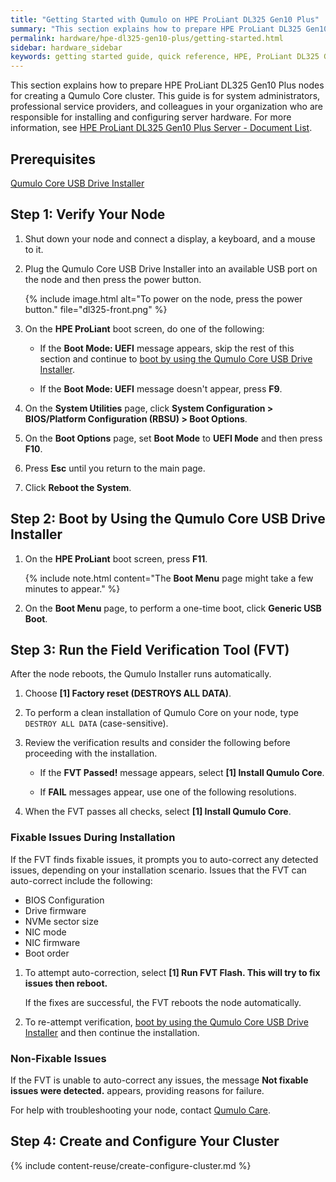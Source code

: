 ```yaml
---
title: "Getting Started with Qumulo on HPE ProLiant DL325 Gen10 Plus"
summary: "This section explains how to prepare HPE ProLiant DL325 Gen10 Plus nodes for creating a Qumulo Core cluster."
permalink: hardware/hpe-dl325-gen10-plus/getting-started.html
sidebar: hardware_sidebar
keywords: getting started guide, quick reference, HPE, ProLiant DL325 Gen10 Plus, verify node, field verification tool, FVT, intelligent provisioning
---
```


This section explains how to prepare HPE ProLiant DL325 Gen10 Plus nodes for creating a Qumulo Core cluster. This guide is for system administrators, professional service providers, and colleagues in your organization who are responsible for installing and configuring server hardware. For more information, see [HPE ProLiant DL325 Gen10 Plus Server - Document List](https://support.hpe.com/hpesc/public/docDisplay?docLocale=en_US&docId=a00102298en_us).

## Prerequisites
[Qumulo Core USB Drive Installer](https://care.qumulo.com/hc/en-us/articles/360034690034)


## Step 1: Verify Your Node
1. Shut down your node and connect a display, a keyboard, and a mouse to it.

1. Plug the Qumulo Core USB Drive Installer into an available USB port on the node and then press the power button.

   {% include image.html alt="To power on the node, press the power button." file="dl325-front.png" %}

1. On the **HPE ProLiant** boot screen, do one of the following:

   * If the **Boot Mode: UEFI** message appears, skip the rest of this section and continue to [boot by using the Qumulo Core USB Drive Installer](#step-2-boot-by-using-the-qumulo-core-usb-drive-installer).

   * If the **Boot Mode: UEFI** message doesn't appear, press **F9**.

1. On the **System Utilities** page, click **System Configuration > BIOS/Platform Configuration (RBSU) > Boot Options**.

1. On the **Boot Options** page, set **Boot Mode** to **UEFI Mode** and then press **F10**.

1. Press **Esc** until you return to the main page.

1. Click **Reboot the System**.


## Step 2: Boot by Using the Qumulo Core USB Drive Installer

1. On the **HPE ProLiant** boot screen, press **F11**.

   {% include note.html content="The **Boot Menu** page might take a few minutes to appear." %}

1. On the **Boot Menu** page, to perform a one-time boot, click **Generic USB Boot**.

## Step 3: Run the Field Verification Tool (FVT)

After the node reboots, the Qumulo Installer runs automatically.

1. Choose **[1] Factory reset (DESTROYS ALL DATA)**.

1. To perform a clean installation of Qumulo Core on your node, type `DESTROY ALL DATA` (case-sensitive).

1. Review the verification results and consider the following before proceeding with the installation.

   * If the **FVT Passed!** message appears, select **[1] Install Qumulo Core**.

   * If **FAIL** messages appear, use one of the following resolutions.

1. When the FVT passes all checks, select **[1] Install Qumulo Core**.


### Fixable Issues During Installation
If the FVT finds fixable issues, it prompts you to auto-correct any detected issues, depending on your installation scenario. Issues that the FVT can auto-correct include the following:

* BIOS Configuration
* Drive firmware
* NVMe sector size
* NIC mode
* NIC firmware
* Boot order

1. To attempt auto-correction, select **[1] Run FVT Flash. This will try to fix issues then reboot.**

   If the fixes are successful, the FVT reboots the node automatically.

1. To re-attempt verification, [boot by using the Qumulo Core USB Drive Installer](#step-2-boot-by-using-the-qumulo-core-usb-drive-installer) and then continue the installation.


### Non-Fixable Issues
If the FVT is unable to auto-correct any issues, the message **Not fixable issues were detected.** appears, providing reasons for failure.

For help with troubleshooting your node, contact [Qumulo Care](https://care.qumulo.com/hc/en-us/articles/115008409408).


## Step 4: Create and Configure Your Cluster

{% include content-reuse/create-configure-cluster.md %}
